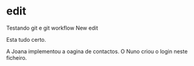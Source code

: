 # edit
Testando git e git workflow
New edit

Esta tudo certo.

A Joana implementou a oagina de contactos.
O Nuno criou o login neste ficheiro.

